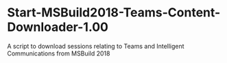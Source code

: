 # Start-MSBuild2018-Teams-Content-Downloader-1.00
A script to download sessions relating to Teams and Intelligent Communications from MSBuild 2018
